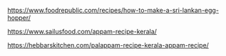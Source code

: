 https://www.foodrepublic.com/recipes/how-to-make-a-sri-lankan-egg-hopper/

https://www.sailusfood.com/appam-recipe-kerala/

https://hebbarskitchen.com/palappam-recipe-kerala-appam-recipe/

